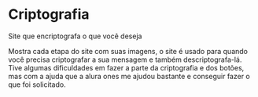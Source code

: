 # Criptografia
Site que encriptografa o que você deseja 

Mostra cada etapa do site com suas imagens, o site é usado para quando você precisa criptografar a sua mensagem e também descriptografa-lá.
Tive algumas dificuldades em fazer a parte da criptografia e dos botões, mas com a ajuda que a alura ones me ajudou bastante e conseguir fazer o que foi solicitado.
